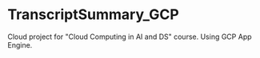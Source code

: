 # TranscriptSummary_GCP
Cloud project for "Cloud Computing in AI and DS" course. Using GCP App Engine.
